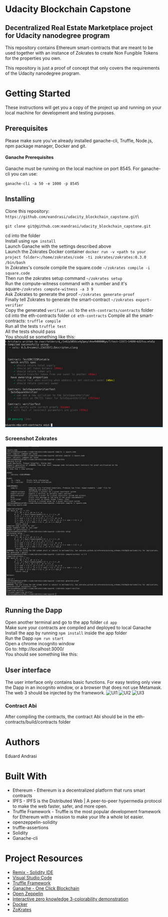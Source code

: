 # Udacity Blockchain Capstone

## Decentralized Real Estate Marketplace project for Udacity nanodegree program
This repository contains Ethereum smart-contracts that are meant to be used together with an instance of Zokrates to create Non Fungible Tokens for the properties you own.

This repository is just a proof of concept that only covers the requirements of the Udacity nanodegree program.


# Getting Started
These instructions will get you a copy of the project up and running on your local machine for development and testing purposes.

## Prerequisites
Please make sure you've already installed ganache-cli, Truffle, Node.js, 
npm package manager, Docker and git.

#### Ganache Prerequisites
Ganache must be running on the local machine on port 8545. For ganache-cli you can use:
```
ganache-cli -a 50 -e 1000 -p 8545
```

## Installing

Clone this repository: `https://github.com/eandrasi/udacity_blockchain_capstone.git`\
```
git clone git@github.com:eandrasi/udacity_blockchain_capstone.git
```
cd into the folder\
Install using `npm install`\
Launch Ganache with the settings described above\
Launch the Zokrates Docker container `docker run -v <path to your project folder>:/home/zokrates/code -ti zokrates/zokrates:0.3.0 /bin/bash` \
In Zokrates's console compile the square.code `~/zokrates compile -i square.code`\
Then run the zokrates setup command `~/zokrates setup`\
Run the compute-witness command with a number and it's square`~/zokrates compute-witness -a 3 9`\
Ask Zokrates to generate the proof `~/zokrates generate-proof`\
Finally tell Zokrates to generate the smart-contract `~/zokrates export-verifier`\
Copy the generated `verifier.sol` to the `eth-contracts/contracts` folder \
cd into the eth-contracts folder `cd eth-contracts`
Compile all the smart-contracts: `truffle compile`\
Run all the tests `truffle test`\
All the tests should pass\
You should se something like this:
![Zokrates](./images/ScreenshotTests.png)

### Screenshot Zokrates
![Zokrates](./images/ScreenshotZokrates.png)


## Running the Dapp
Open another terminal and go to the app folder `cd app` \
Make sure your contracts are compiled and deployed to local Ganache \
Install the app by running `npm install` inside the app folder \
Run the Dapp `npm run start` \
Open a chrome incognito window \
Go to: http://localhost:3000/ \
You should see something like this:
## User interface 

The user interface only contains basic functions.
For easy testing only view the Dapp in an incognito window, or a browser that does not use Metamask. The web 3 should be injected by the framework.
![UI1](./images/ScreenshotUI1.png)
![UI2](./images/ScreenshotUI2.png)
![UI3](./images/ScreenshotUI3.png)



### Contract Abi
After compiling the contracts, the contract Abi should be in the eth-contracts/build/contracts folder

# Authors
Eduard Andrasi

# Built With
+ Ethereum - Ethereum is a decentralized platform that runs smart contracts
+ IPFS - IPFS is the Distributed Web | A peer-to-peer hypermedia protocol to make the web faster, safer, and more open.
+ Truffle Framework - Truffle is the most popular development framework for Ethereum with a mission to make your life a whole lot easier.
+ openzeppelin-solidity
+ truffle-assertions
+ Solidity
+ Ganache-cli


# Project Resources

* [Remix - Solidity IDE](https://remix.ethereum.org/)
* [Visual Studio Code](https://code.visualstudio.com/)
* [Truffle Framework](https://truffleframework.com/)
* [Ganache - One Click Blockchain](https://truffleframework.com/ganache)
* [Open Zeppelin ](https://openzeppelin.org/)
* [Interactive zero knowledge 3-colorability demonstration](http://web.mit.edu/~ezyang/Public/graph/svg.html)
* [Docker](https://docs.docker.com/install/)
* [ZoKrates](https://github.com/Zokrates/ZoKrates)
